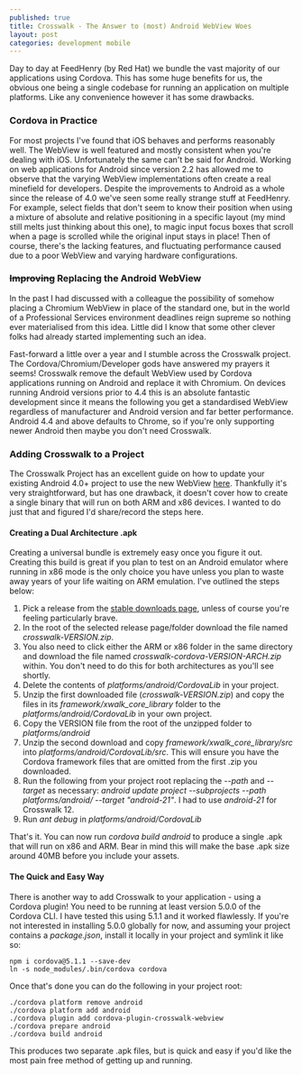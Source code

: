 ```yaml
---
published: true
title: Crosswalk - The Answer to (most) Android WebView Woes
layout: post
categories: development mobile
---
```


Day to day at FeedHenry (by Red Hat) we bundle the vast majority of our applications using Cordova. This has some huge benefits for us, the obvious one being a single codebase for running an application on multiple platforms. Like any convenience however it has some drawbacks.

### Cordova in Practice
For most projects I've found that iOS behaves and performs reasonably well. The WebView is well featured and mostly consistent when you're dealing with iOS. Unfortunately the same can't be said for Android. Working on web applications for Android since version 2.2 has allowed me to observe that the varying WebView implementations often create a real minefield for developers. Despite the improvements to Android as a whole since the release of 4.0 we've seen some really strange stuff at FeedHenry. For example, select fields that don't seem to know their position when using a mixture of absolute and relative positioning in a specific layout (my mind still melts just thinking about this one), to magic input focus boxes that scroll when a page is scrolled while the original input stays in place! Then of course, there's the lacking features, and fluctuating performance caused due to a poor WebView and varying hardware configurations.

### ~~Improving~~ Replacing the Android WebView
In the past I had discussed with a colleague the possibility of somehow placing a Chromium WebView in place of the standard one, but in the world of a Professional Services environment deadlines reign supreme so nothing ever materialised from this idea. Little did I know that some other clever folks had already started implementing such an idea.

Fast-forward a little over a year and I stumble across the Crosswalk project. The Cordova/Chromium/Developer gods have answered my prayers it seems! Crosswalk remove the default WebView used by Cordova applications running on Android and replace it with Chromium. On devices running Android versions prior to 4.4 this is an absolute fantastic development since it means the following you get a standardised WebView regardless of manufacturer and Android version and far better performance. Android 4.4 and above defaults to Chrome, so if you're only supporting newer Android then maybe you don't need Crosswalk.

### Adding Crosswalk to a Project
The Crosswalk Project has an excellent guide on how to update your existing Android 4.0+ project to use the new WebView [here](https://crosswalk-project.org/documentation/cordova_3/migrate_an_application.html). Thankfully it's very straightforward, but has one drawback, it doesn't cover how to create a single binary that will run on both ARM and x86 devices. I wanted to do just that and figured I'd share/record the steps here.

#### Creating a Dual Architecture .apk
Creating a universal bundle is extremely easy once you figure it out. Creating this build is great if you plan to test on an Android emulator where running in x86 mode is the only choice you have unless you plan to waste away years of your life waiting on ARM emulation.  I've outlined the steps below:

1. Pick a release from the [stable downloads page](https://download.01.org/crosswalk/releases/crosswalk/android/stable/), unless of course you're feeling particularly brave.
2. In the root of the selected release page/folder download the file named _crosswalk-VERSION.zip_.
3. You also need to click either the ARM or x86 folder in the same directory and download the file named _crosswalk-cordova-VERSION-ARCH.zip_ within. You don't need to do this for both architectures as you'll see shortly.
4. Delete the contents of _platforms/android/CordovaLib_ in your project.
5. Unzip the first downloaded file (_crosswalk-VERSION.zip_) and copy the files in its _framework/xwalk_core_library_ folder to the _platforms/android/CordovaLib_ in your own project.
6. Copy the VERSION file from the root of the unzipped folder to _platforms/android_
7. Unzip the second download and copy _framework/xwalk_core_library/src_ into _platforms/android/CordovaLib/src_. This will ensure you have the Cordova framework files that are omitted from the first .zip you downloaded.
8. Run the following from your project root replacing the _--path_ and _--target_ as necessary: _android update project --subprojects --path platforms/android/ --target "android-21"_. I had to use _android-21_ for Crosswalk 12.
9. Run _ant debug_ in _platforms/android/CordovaLib_

That's it. You can now run _cordova build android_ to produce a single .apk that will run on x86 and ARM. Bear in mind this will make the base .apk size around 40MB before you include your assets.

#### The Quick and Easy Way
There is another way to add Crosswalk to your application - using a Cordova plugin! You need to be running at least version 5.0.0 of the Cordova CLI. I have tested this using 5.1.1 and it worked flawlessly. If you're not interested in installing 5.0.0 globally for now, and assuming your project contains a _package.json_, install it locally in your project and symlink it like so:

```
npm i cordova@5.1.1 --save-dev
ln -s node_modules/.bin/cordova cordova
```

Once that's done you can do the following in your project root:

```
./cordova platform remove android
./cordova platform add android
./cordova plugin add cordova-plugin-crosswalk-webview
./cordova prepare android
./cordova build android
```

This produces two separate .apk files, but is quick and easy if you'd like the most pain free method of getting up and running.

